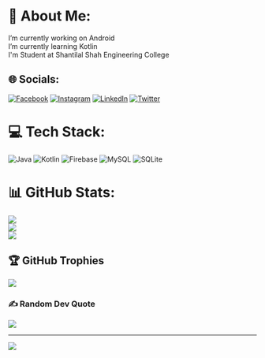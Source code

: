 # 💫 About Me:
 I’m currently working on Android<br> I’m currently learning Kotlin<br> I'm Student at Shantilal Shah Engineering College<br>


## 🌐 Socials:
[![Facebook](https://img.shields.io/badge/Facebook-%231877F2.svg?logo=Facebook&logoColor=white)](https://facebook.com/HarshJani) [![Instagram](https://img.shields.io/badge/Instagram-%23E4405F.svg?logo=Instagram&logoColor=white)](https://instagram.com/harsh_jani02) [![LinkedIn](https://img.shields.io/badge/LinkedIn-%230077B5.svg?logo=linkedin&logoColor=white)](https://linkedin.com/in/https://www.linkedin.com/in/harsh-jani-1b35851b5/) [![Twitter](https://img.shields.io/badge/Twitter-%231DA1F2.svg?logo=Twitter&logoColor=white)](https://twitter.com/@HarshJani02) 

# 💻 Tech Stack:
![Java](https://img.shields.io/badge/java-%23ED8B00.svg?style=for-the-badge&logo=java&logoColor=white) ![Kotlin](https://img.shields.io/badge/kotlin-%230095D5.svg?style=for-the-badge&logo=kotlin&logoColor=white) ![Firebase](https://img.shields.io/badge/firebase-%23039BE5.svg?style=for-the-badge&logo=firebase) ![MySQL](https://img.shields.io/badge/mysql-%2300f.svg?style=for-the-badge&logo=mysql&logoColor=white) ![SQLite](https://img.shields.io/badge/sqlite-%2307405e.svg?style=for-the-badge&logo=sqlite&logoColor=white)
# 📊 GitHub Stats:
![](https://github-readme-stats.vercel.app/api?username=harsh6373&theme=dark&hide_border=false&include_all_commits=true&count_private=true)<br/>
![](https://github-readme-streak-stats.herokuapp.com/?user=harsh6373&theme=dark&hide_border=false)<br/>
![](https://github-readme-stats.vercel.app/api/top-langs/?username=harsh6373&theme=dark&hide_border=false&include_all_commits=true&count_private=true&layout=compact)

## 🏆 GitHub Trophies
![](https://github-profile-trophy.vercel.app/?username=harsh6373&theme=radical&no-frame=false&no-bg=false&margin-w=4)

### ✍️ Random Dev Quote
![](https://quotes-github-readme.vercel.app/api?type=vetical&theme=radical)

---
[![](https://visitcount.itsvg.in/api?id=harsh6373&icon=0&color=3)](https://visitcount.itsvg.in)

<!-- Proudly created with GPRM ( https://gprm.itsvg.in ) -->
